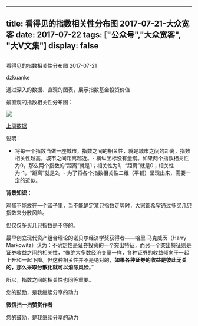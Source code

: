 
---
title:   看得见的指数相关性分布图 2017-07-21-大众宽客
date: 2017-07-22
tags: ["公众号","大众宽客", "大V文集"]
display: false
---


## 



看得见的指数相关性分布图 2017-07-21




dzkuanke




通过深入的数据、直观的图表，展示指数基金投资价值


最直观的指数相关性分布图：



<img data-s="300,640" data-type="png" src="http://mmbiz.qpic.cn/mmbiz_png/PKw3FQPmhIhaIibQaCVsV7W8hxM4MEcv1mJmCBfxl4P7Nca70Zq27EnXibnJCbgeicNyWNO9ljFfyMYYShBw4T67Q/0?wx_fmt=png" class="" data-ratio="0.7865353037766831" data-w="1218"/>

[上周数据](http://mp.weixin.qq.com/s?__biz=MzAwMTc1MDcwNw==&amp;mid=2648272154&amp;idx=1&amp;sn=045fe72818d48990aae8665c44087c6d&amp;chksm=82f92ec6b58ea7d07f911a273f621da51eb81ed78e85185cbf1236a1db9d376f0e0a64d98801&amp;scene=21#wechat_redirect)



说明：
- 将每一个指数当做一座城市，指数之间的相关性，就是城市之间的距离，指数相关性越高，城市之间距离越近。- 横纵坐标没有量纲。如果两个指数相关性为0，那么两个指数的“距离”就是1；相关性为1，“距离”就是0；相关性为-1，“距离”就是2。- 为了将各个指数相关性二维（平铺）呈现出来，需要一定的近似。


**背景知识：**

鸡蛋不能放在一个篮子里，当不能确定某只指数走势时，大家都希望通过多买几只指数来分散风险。&nbsp;



但仅仅多买几只指数是不够的。&nbsp;



最早创立现代资产组合理论的诺贝尔经济学奖获得者——哈里·马克威茨（Harry Markowitz）认为：不确定性是证券投资的一个突出特征，而另一个突出特征则是证券收益之间的相关性，“像绝大多数经济变量一样，各种证券的收益倾向于一起上升和一起下降。但这种相关性并不是绝对的，**如果各种证券的收益是彼此无关的，那么采取分散化就可以消除风险**。”&nbsp;



所以，指数之间的相关性也同等重要。



您的鼓励，是我继续分享的动力


**微信扫一扫赞赏作者**






您的鼓励，是我继续分享的动力









